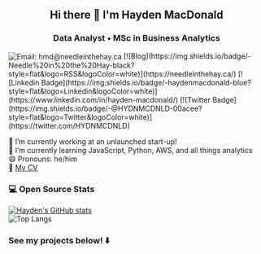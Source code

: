 <h2 align="center">Hi there 👋 I'm Hayden MacDonald</h2>
<h3 align="center">Data Analyst • MSc in Business Analytics</h3>

<img align="center" src="https://img.shields.io/badge/-hmd@needleinthehay.ca-blue?style=flat&logo=microsoft-outlook" alt="Email: hmd@needleinthehay.ca">
[![Blog](https://img.shields.io/badge/-Needle%20in%20the%20Hay-black?style=flat&logo=RSS&logoColor=white)](https://needleinthehay.ca/)
[![Linkedin Badge](https://img.shields.io/badge/-haydenmacdonald-blue?style=flat&logo=Linkedin&logoColor=white)](https://www.linkedin.com/in/hayden-macdonald/)
[![Twitter Badge](https://img.shields.io/badge/-@HYDNMCDNLD-00acee?style=flat&logo=Twitter&logoColor=white)](https://twitter.com/HYDNMCDNLD)

💼 I’m currently working at an unlaunched start-up!  
🌱 I’m currently learning JavaScript, Python, AWS, and all things analytics  
😄 Pronouns: he/him  
📄 [My CV](https://needleinthehay.ca/cv.pdf)   

### 💻 Open Source Stats

<picture>
    <source srcset="https://github-readme-stats.vercel.app/api?username=HaydenMacDonald&show_icons=true" media="(data-color-mode: light)"/>
    <source srcset="https://github-readme-stats.vercel.app/api?username=HaydenMacDonald&show_icons=true&theme=dark" media="(data-color-mode: dark)"/>
</picture>

[![Hayden's GitHub stats](https://github-readme-stats.vercel.app/api?username=HaydenMacDonald&show_icons=true)](https://github.com/HaydenMacDonald/github-readme-stats)  
![Top Langs](https://github-readme-stats.vercel.app/api/top-langs/?username=HaydenMacDonald&layout=compact&exclude_repo=needle-in-the-hay,rweekly.org&hide=html,css&langs_count=8)

### See my projects below! ⬇️
